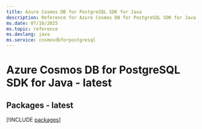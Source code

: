 ```yaml
---
title: Azure Cosmos DB for PostgreSQL SDK for Java
description: Reference for Azure Cosmos DB for PostgreSQL SDK for Java
ms.date: 07/10/2025
ms.topic: reference
ms.devlang: java
ms.service: cosmosdbforpostgresql
---
```

# Azure Cosmos DB for PostgreSQL SDK for Java - latest
## Packages - latest
[!INCLUDE [packages](cosmos-db-for-postgresql-index.md)]